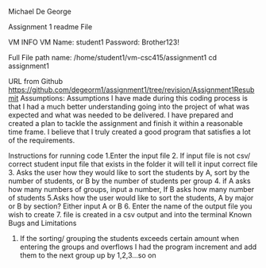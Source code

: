 Michael De George

Assignment 1 readme File

VM INFO
VM Name: student1
Password: Brother123!

Full File path name: /home/student1/vm-csc415/assignment1
cd assignment1

URL from Github
https://github.com/degeorm1/assignment1/tree/revision/Assignment1Resubmit
Assumptions: 
Assumptions I have made during this coding process is that I had a much better understanding going into the project of what was expected and what was needed to be delivered. I have prepared and created a plan to tackle the assignment and finish it within a reasonable time frame. I believe that I truly created a good program that satisfies a lot of the requirements. 

Instructions for running code 
1.Enter the input file
2. If input file is not csv/ correct student input file that exists in the folder it will tell it input correct file
3. Asks the user how they would like to sort the students by A, sort by the number of students, or B by the number of students per group 
4. if A asks how many numbers of groups, input a number, If B asks how many number of students
5.Asks how the user would like to sort the students, A by major or B by section? Either input A or B 
6. Enter the name of the output file you wish to create 
7. file is created in a csv output and into the terminal 
Known Bugs and Limitations 
1.	If the sorting/ grouping the students exceeds certain amount when entering the groups and overflows I had the program increment and add them to the next group up by 1,2,3…so on 

